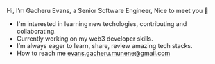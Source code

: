 Hi, I’m Gacheru Evans, a Senior Software Engineer, Nice to meet you 👋
- I'm interested in learning new techologies, contributing and collaborating.
- Currently working on my web3 developer skills.
- I’m always eager to learn, share, review amazing tech stacks.
- How to reach me evans.gacheru.munene@gmail.com

<!---
gacheruevans/gacheruevans is a ✨ special ✨ repository because its `README.md` (this file) appears on your GitHub profile.
You can click the Preview link to take a look at your changes.
--->
